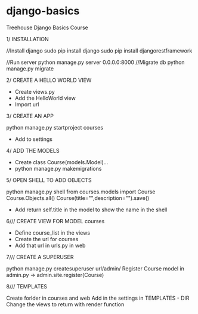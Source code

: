 # django-basics
Treehouse Django Basics Course


1/ INSTALLATION

//Install django
sudo pip install django
sudo pip install djangorestframework

//Run server
python manage.py server 0.0.0.0:8000
//Migrate db
python manage.py migrate

2/ CREATE A HELLO WORLD VIEW

- Create views.py
- Add the HelloWorld view
- Import url

3/ CREATE AN APP

python manage.py startproject courses
- Add to settings

4/ ADD THE MODELS
- Create class Course(models.Model)...
- python manage.py makemigrations

5/ OPEN SHELL TO ADD OBJECTS

python manage.py shell
from courses.models import Course
Course.Objects.all()
Course(title="",description="").save()

- Add return self.title in the model to show the name in the shell

6/// CREATE VIEW FOR MODEL courses

- Define course_list in the views
- Create the url for courses
- Add that url in urls.py in web


7/// CREATE A SUPERUSER

python manage.py createsuperuser
url/admin/
Register Course model in admin.py -> admin.site.register(Course)


8/// TEMPLATES

Create forlder in courses and web
Add in the settings in TEMPLATES - DIR
Change the views to return with render function
